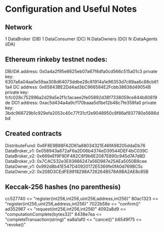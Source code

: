 # Configuration and Useful Notes

## Network
1 DataBroker (DB)
1 DataConsumer (DC)
N DataOwners (DO)
N iDataAgents (iDA)

## Ethereum rinkeby testnet nodes:
DB/iDA address:  0x0a4a2f95e8625eb07a67f8dfa0cd566c515a01c3
   private key:  6307a6a04aa0e59aa308d64073ddbe28c81914a1e96353d7c89aa6c88cb611a4
DC address:      0x65843BE2Dd4ad3bC966584E2Fcbb38838d49054B
   private key:  fcfc028c752996a2d29a5e2f1c1acaee2fe05892d38f7338059ce844b80819de
DO1 address:     0xac5d434a4a9cf170baaa5d1be12b48c7fe358fa0
   private key:  3bdc966729b1c929efa2053c40c77f31cf2e9048950c8f86af937780e5686dbd

## Created contracts
DistributeFund: 0x6F8E9B88FA2D61a88034321E46fA98205ddaDb76
DataBroker_v1:  0x058943a672aF6a2D06b4374eD39544DEF4bC039C
DataBroker_v2:  0x669eEf9F9DF482C8f9b6E2087E890c945d7A7d8D
DataBroker_v3:  0x7CAC532e3E93666247a56D987e25AEa5050B8cee
DataOwner_v1:   0x992d8b41E547D40920172E5369fe0fA0d769BC5c
DataOwner_v2:   0x208D3CEdFE8918298A726264B578A9BA2AE8c85B

## Keccak-256 hashes (no parenthesis)
cc527740 <= "register(int256,int256,uint256,address,int256)"
80ac1323 <= "register(int256,uint256,address,int256)"
7022b58e <= "confirm()"
ad352967 <= "request(int256,int256,int256)"
4092a8d9 <= "computationComplete(bytes32)"
8438e7ea <= "completeTransaction(string)"
ea8a1af0 <= "cancel()"
b6549f75 <= "revoke()"